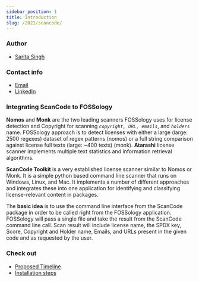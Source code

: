 ```yaml
---
sidebar_position: 1
title: Introduction
slug: /2021/scancode/
---
```

<!--
SPDX-License-Identifier: CC-BY-SA-4.0

SPDX-FileCopyrightText: 2021 Sarita Singh <saritasingh.0425@gmail.com>
-->

### Author

- [Sarita Singh](https://github.com/itssingh)

### Contact info

- [Email](mailto:saritasingh.0425@gmail.com)
- [LinkedIn](https://www.linkedin.com/in/s-sarita/)

### Integrating ScanCode to FOSSology

**Nomos** and **Monk** are the two leading scanners FOSSology uses for license detection and Copyright for scanning *`copyright, URL, emails`*, and *`holders`* name. FOSSology approach is to detect licenses with either a large (large: 2500 regexes) dataset of regex patterns (nomos) or a full string comparison against license full texts (large: ~400 texts) (monk). **Atarashi** license scanner implements multiple text statistics and information retrieval algorithms.

**ScanCode Toolkit** is a very established license scanner similar to Nomos or Monk. It is a simple python based command line scanner that runs on Windows, Linux, and Mac. It implements a number of different approaches and integrates these into one application for identifying and classifying license-relevant content in packages.

The **basic idea** is to use the command line interface from the ScanCode package in order to be called right from the FOSSology application. FOSSology will pass a single file and take the result from the ScanCode command line call. Scan result will include license name, the SPDX key, Score, Copyright and Holder name, Emails, and URLs present in the given code and as requested by the user.

### Check out

- [Proposed Timeline](https://itssingh.github.io/gsoc-blog/timeline.html)
- [Installation steps](installation)
